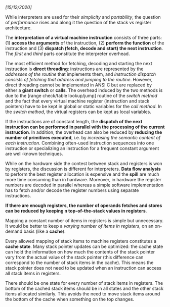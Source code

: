 <!-- Please prefix the notes with the date as in [22/12/2020] -->

*[15/12/2020]*

While interpreters are used for their *simplicity* and *portability*, the question of *performance* rises and along it the question of the stack vs register architecture.

The **interpretation of a virtual machine instruction** consists of three parts: (1) **access the arguments** of the instruction, (2) **perform the function** of the instruction and (3) **dispatch (fetch, decode and start) the next instruction**. The *first* and *third* parts constitute the interpreter overhead.

The most efficient method for fetching, decoding and starting the next instruction is **direct threading**: instructions are represented by the *addresses of the routine* that implements them, and *instruction dispatch consists of fetching that address and jumping to the routine*. However, direct threading cannot be implemented in ANSI C but are replaced by either a **giant switch** or **calls**. The overhead induced by the two methods is due to the [range check/table lookup/jump] routine of the *switch method* and the fact that every virtual machine register (instruction and stack pointers) have to be kept in global or static variables for the *call method*. In the *switch method*, the virtual registers can be kept as local variables.

If the instructions are of constant length, the **dispatch of the next instruction can be performed in parallel with the processing of the current instruction**.  In addition, the overhead can also be reduced by **reducing the number of primitives executed**, i.e. by *increasing the semantic content of each instruction*. Combining often-used instruction sequences into one instruction or specializing an instruction for a frequent constant argument are well-known techniques.

While on the hardware side the contest between stack and registers is won by registers, the discussion is different for interpreters. **Data flow analysis** to perform the best register allocation is expensive and the **spill** are much more time consuming than in hardware. Moreover, in hardware the register numbers are decoded in parallel whereas a simple software implementation has to fetch and/or decode the register numbers using separate instructions.

**If there are enough registers, the number of operands fetches and stores can  be reduced by keeping n top-of-the-stack values in registers**.

Mapping a constant number of items in registers is simple but unnecessary. It would be better to keep a *varying number of items in registers*, on an on-demand basis (like a **cache**).

Every allowed mapping of stack items to machine registers constitutes a **cache state**. Many stack pointer updates can be optimized: the cache state can hold the information on how much the contents of the stack pointer vary from the actual value of the stack pointer (this difference can correspond to the number of stack items in the cache). This means the stack pointer does not need to be updated when an instruction can access all stack items in registers.

There should be one state for every number of stack items in registers. The bottom of the cached stack items should be in all states and the other stack items allocated similarly. This avoids the need to move stack items around the bottom of the cache when something on the top changes. 




